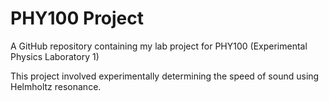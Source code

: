 # PHY100 Project
A GitHub repository containing my lab project for PHY100 (Experimental Physics Laboratory 1)

This project involved experimentally determining the speed of sound using Helmholtz resonance.
